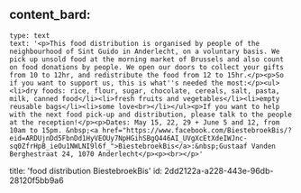 content_bard:
  -
    type: text
    text: '<p>This food distribution is organised by people of the neighbourhood of Sint Guido in Anderlecht, on a voluntary basis. We pick up unsold food at the morning market of Brussels and also count on food donations by people. We open our doors to collect your gifts from 10 to 12hr, and redistribute the food from 12 to 15hr.</p><p>So if you want to support us, this is what''s needed the most:</p><ul><li>dry foods: rice, flour, sugar, chocolate, cereals, salt, pasta, milk, canned food</li><li>fresh fruits and vegetables</li><li>empty reusable bags</li><li>some love<br></li></ul><p>If you want to help with the next food pick-up and distribution, please talk to the people at the reception!</p><p>Dates: May 15, 22, 29 + June 5 and 12, from 10am to 15pm. &nbsp;<a href="https://www.facebook.com/BiestebroekBis/?eid=ARDUjnDd5FbnDd1HyVEOUy7NpHGihSBgQ446AI_UVgXcEtXdeIWJnc-sq0ZfrHpB_ieOu1NWLNI9l6f_">BiestebroekBis</a>:&nbsp;Gustaaf Vanden Berghestraat 24, 1070 Anderlecht</p><p><br></p>'
title: 'food distribution BiestebroekBis'
id: 2dd2122a-a228-443e-96db-28120f5bb9a6
